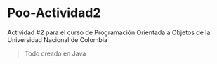 # Poo-Actividad2
Actividad #2 para el curso de Programación Orientada a Objetos de la Universidad Nacional de Colombia
>Todo creado en Java
